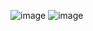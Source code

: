 ![image](https://github.com/user-attachments/assets/c6721441-5446-40e4-87e9-a62c2a9bdc30)
![image](https://github.com/user-attachments/assets/9aaed63b-899e-496e-b4e3-de8644add090)
